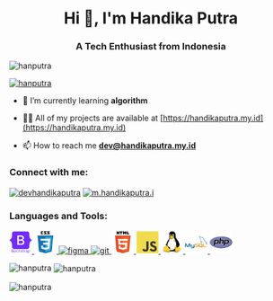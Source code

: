<h1 align="center">Hi 👋, I'm Handika Putra</h1>
<h3 align="center">A Tech Enthusiast from Indonesia</h3>

<p align="left"> <img src="https://komarev.com/ghpvc/?username=hanputra&label=Profile%20views&color=0e75b6&style=flat" alt="hanputra" /> </p>

<p align="left"> <a href="https://github.com/ryo-ma/github-profile-trophy"><img src="https://github-profile-trophy.vercel.app/?username=hanputra" alt="hanputra" /></a> </p>

- 🌱 I’m currently learning **algorithm**

- 👨‍💻 All of my projects are available at [https://handikaputra.my.id](https://handikaputra.my.id)

- 📫 How to reach me **dev@handikaputra.my.id**

<h3 align="left">Connect with me:</h3>
<p align="left">
<a href="https://linkedin.com/in/devhandikaputra" target="blank"><img align="center" src="https://raw.githubusercontent.com/rahuldkjain/github-profile-readme-generator/master/src/images/icons/Social/linked-in-alt.svg" alt="devhandikaputra" height="30" width="40" /></a>
<a href="https://instagram.com/m.handikaputra.i" target="blank"><img align="center" src="https://raw.githubusercontent.com/rahuldkjain/github-profile-readme-generator/master/src/images/icons/Social/instagram.svg" alt="m.handikaputra.i" height="30" width="40" /></a>
</p>

<h3 align="left">Languages and Tools:</h3>
<p align="left"> <a href="https://getbootstrap.com" target="_blank" rel="noreferrer"> <img src="https://raw.githubusercontent.com/devicons/devicon/master/icons/bootstrap/bootstrap-plain-wordmark.svg" alt="bootstrap" width="40" height="40"/> </a> <a href="https://www.w3schools.com/css/" target="_blank" rel="noreferrer"> <img src="https://raw.githubusercontent.com/devicons/devicon/master/icons/css3/css3-original-wordmark.svg" alt="css3" width="40" height="40"/> </a> <a href="https://www.figma.com/" target="_blank" rel="noreferrer"> <img src="https://www.vectorlogo.zone/logos/figma/figma-icon.svg" alt="figma" width="40" height="40"/> </a> <a href="https://git-scm.com/" target="_blank" rel="noreferrer"> <img src="https://www.vectorlogo.zone/logos/git-scm/git-scm-icon.svg" alt="git" width="40" height="40"/> </a> <a href="https://www.w3.org/html/" target="_blank" rel="noreferrer"> <img src="https://raw.githubusercontent.com/devicons/devicon/master/icons/html5/html5-original-wordmark.svg" alt="html5" width="40" height="40"/> </a> <a href="https://developer.mozilla.org/en-US/docs/Web/JavaScript" target="_blank" rel="noreferrer"> <img src="https://raw.githubusercontent.com/devicons/devicon/master/icons/javascript/javascript-original.svg" alt="javascript" width="40" height="40"/> </a> <a href="https://www.linux.org/" target="_blank" rel="noreferrer"> <img src="https://raw.githubusercontent.com/devicons/devicon/master/icons/linux/linux-original.svg" alt="linux" width="40" height="40"/> </a> <a href="https://www.mysql.com/" target="_blank" rel="noreferrer"> <img src="https://raw.githubusercontent.com/devicons/devicon/master/icons/mysql/mysql-original-wordmark.svg" alt="mysql" width="40" height="40"/> </a> <a href="https://www.php.net" target="_blank" rel="noreferrer"> <img src="https://raw.githubusercontent.com/devicons/devicon/master/icons/php/php-original.svg" alt="php" width="40" height="40"/> </a> </p>

<p><img align="left" src="https://github-readme-stats.vercel.app/api/top-langs?username=hanputra&show_icons=true&locale=en&layout=compact" alt="hanputra" /></p>

<p>&nbsp;<img align="center" src="https://github-readme-stats.vercel.app/api?username=hanputra&show_icons=true&locale=en" alt="hanputra" /></p>

<p><img align="center" src="https://github-readme-streak-stats.herokuapp.com/?user=hanputra&" alt="hanputra" /></p>
